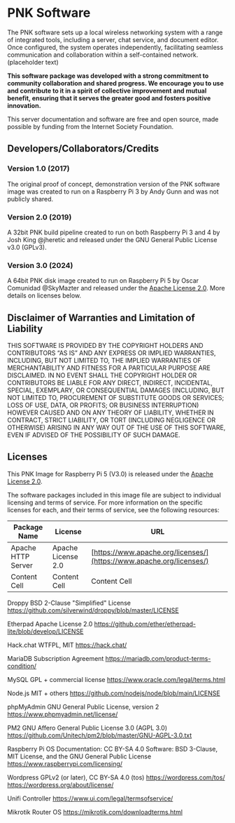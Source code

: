 # PNK Software

The PNK software sets up a local wireless networking system with a range of integrated tools, including a server, chat service, and document editor. Once configured, the system operates independently, facilitating seamless communication and collaboration within a self-contained network. (placeholder text)

**This software package was developed with a strong commitment to community collaboration and shared progress. We encourage you to use and contribute to it in a spirit of collective improvement and mutual benefit, ensuring that it serves the greater good and fosters positive innovation.**

This server documentation and software are free and open source, made possible by funding from the Internet Society Foundation.

## Developers/Collaborators/Credits

### Version 1.0 (2017)
The original proof of concept, demonstration version of the PNK software image was created to run on a Raspberry Pi 3 by Andy Gunn and was not publicly shared. 

### Version 2.0 (2019)
A 32bit PNK build pipeline created to run on both Raspberry Pi 3 and 4 by Josh King @jheretic and released under the GNU General Public License v3.0 (GPLv3). 

### Version 3.0 (2024)
A 64bit PNK disk image created to run on Raspberry Pi 5 by Oscar Comunidad @SkyMazter and released under the [Apache License 2.0](LICENSE). More details on licenses below. 

## Disclaimer of Warranties and Limitation of Liability

THIS SOFTWARE IS PROVIDED BY THE COPYRIGHT HOLDERS AND CONTRIBUTORS “AS IS” AND ANY EXPRESS OR IMPLIED WARRANTIES, INCLUDING, BUT NOT LIMITED TO, THE IMPLIED WARRANTIES OF MERCHANTABILITY AND FITNESS FOR A PARTICULAR PURPOSE ARE DISCLAIMED. IN NO EVENT SHALL THE COPYRIGHT HOLDER OR CONTRIBUTORS BE LIABLE FOR ANY DIRECT, INDIRECT, INCIDENTAL, SPECIAL, EXEMPLARY, OR CONSEQUENTIAL DAMAGES (INCLUDING, BUT NOT LIMITED TO, PROCUREMENT OF SUBSTITUTE GOODS OR SERVICES; LOSS OF USE, DATA, OR PROFITS; OR BUSINESS INTERRUPTION) HOWEVER CAUSED AND ON ANY THEORY OF LIABILITY, WHETHER IN CONTRACT, STRICT LIABILITY, OR TORT (INCLUDING NEGLIGENCE OR OTHERWISE) ARISING IN ANY WAY OUT OF THE USE OF THIS SOFTWARE, EVEN IF ADVISED OF THE POSSIBILITY OF SUCH DAMAGE.

## Licenses
This PNK Image for Raspberry Pi 5 (V3.0) is released under the [Apache License 2.0](LICENSE). 

The software packages included in this image file are subject to individual licensing and terms of service. For more information on the specific licenses for each, and their terms of service, see the following resources:

| Package Name  | License |  URL |
| ------------- | ------------- | ------------- |
| Apache HTTP Server  | Apache License 2.0  | [https://www.apache.org/licenses/](https://www.apache.org/licenses/)  |
| Content Cell  | Content Cell  | Content Cell  |


Droppy
BSD 2-Clause "Simplified" License
https://github.com/silverwind/droppy/blob/master/LICENSE

Etherpad
Apache License 2.0
https://github.com/ether/etherpad-lite/blob/develop/LICENSE

Hack.chat
WTFPL, MIT 
https://hack.chat/

MariaDB
Subscription Agreement
https://mariadb.com/product-terms-condition/

MySQL
GPL + commercial license
https://www.oracle.com/legal/terms.html

Node.js
MIT + others
https://github.com/nodejs/node/blob/main/LICENSE

phpMyAdmin
GNU General Public License, version 2
https://www.phpmyadmin.net/license/

PM2
GNU Affero General Public License 3.0 (AGPL 3.0)
https://github.com/Unitech/pm2/blob/master/GNU-AGPL-3.0.txt

Raspberry Pi OS
Documentation: CC BY-SA 4.0
Software: BSD 3-Clause, MIT License, and the GNU General Public License
https://www.raspberrypi.com/licensing/

Wordpress
GPLv2 (or later), CC BY-SA 4.0 (tos)
https://wordpress.com/tos/
https://wordpress.org/about/license/

Unifi Controller
https://www.ui.com/legal/termsofservice/

Mikrotik Router OS
https://mikrotik.com/downloadterms.html


